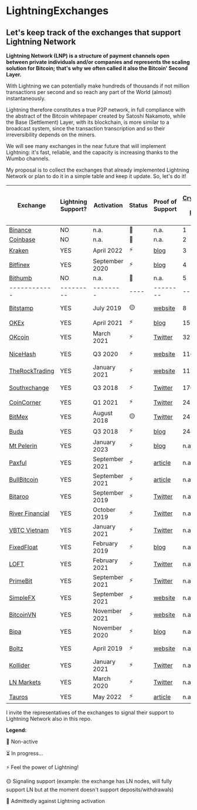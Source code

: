 # LightningExchanges
## Let's keep track of the exchanges that support Lightning Network

**Lightning Network (LNP) is a structure of payment channels open between private individuals and/or companies and represents the scaling solution for Bitcoin; that's why we often called it also the Bitcoin' Second Layer.**

With Lightning we can potentially make hundreds of thousands if not million transactions per second and so reach any part of the World (almost) instantaneously.

Lightning therefore constitutes a true P2P network, in full compliance with the abstract of the Bitcoin whitepaper created by Satoshi Nakamoto, while the Base (Settlement) Layer, with its blockchain, is more similar to a broadcast system, since the transaction transcription and so their irreversibility depends on the miners.



We will see many exchanges in the near future that will implement Lightning: it's fast, reliable, and the capacity is increasing thanks to the Wumbo channels.

My proposal is to collect the exchanges that already implemented Lightning Network or plan to do it in a simple table and keep it update.
So, let's do it!


 Exchange | Lightning Support? | Activation | Status | Proof of Support | [Top Cryptocurrency Spot Exchanges Position](https://coinmarketcap.com/it/rankings/exchanges/) | Node URI | KYC on deposit/withdraw | Min. Chan Capacity (BTC)
 ------------ | ------------- | ------------- | ------- | ------------- | ------------- | ------------- | ------------- | -------------
[Binance](https://binance.com) | NO | n.a. | :red_circle: | n.a. | 1 | n.a. | n.a. | n.a.
[Coinbase](https://coinbase.com)| NO | n.a. | :red_circle: | n.a. | 2 | n.a. | n.a. | n.a.
[Kraken](https://kraken.com)| YES | April 2022 | :zap: | [blog](https://blog.kraken.com/post/13502/kraken-now-supports-instant-lightning-network-btc-transactions/) | 3 | [Link](https://amboss.space/node/02f1a8c87607f415c8f22c00593002775941dea48869ce23096af27b0cfdcc0b69) Kraken 🐙⚡ | n.a. | n.a.
[Bitfinex](https://bitfinex.com)| YES | September 2020 | :zap: | [blog](https://blog.bitfinex.com/trading/bitfinex-supports-the-lightning-networks-wumbo-channels/) | 4 | [Link](https://ln.bitfinex.com/) bfx-lnd0, bfx-lnd1 | YES | 0.04
[Bithumb](https://bithumb.com)| NO | n.a. | :red_circle: | n.a. | 5 | n.a. | n.a. | n.a.
 ------------ | --------- | -------- | ---- | -------- | -------- | -------- | -------- | -----
[Bitstamp](https://www.bitstamp.net/)| YES | July 2019 | :yellow_circle: | [website](https://www.bitstamp.net/lightning-network-node/) | 8 | [Link](https://www.bitstamp.net/lightning-network-node/) ln.bitstamp.net | YES | 0.0002
[OKEx](https://okex.com)| YES | April 2021 | :zap: | [blog](https://www.okex.com/support/hc/en-us/articles/360059600412) | 15 | [Link](https://1ml.com/node/0294ac3e099def03c12a37e30fe5364b1223fd60069869142ef96580c8439c2e0a) okex | YES | 0.04
[OKcoin](https://okcoin.com)| YES | March 2021 | :zap: | [Twitter](https://twitter.com/OKCoin/status/1367565547651559424) | 32 | [Link](https://1ml.com/node/036b53093df5a932deac828cca6d663472dbc88322b05eec1d42b26ab9b16caa1c) okcoin | YES | 0.04
[NiceHash](https://www.nicehash.com/) | YES | Q3 2020 | :zap: | [website](https://www.nicehash.com/nicehash-lightning-network-node) | 116 | [Link](https://www.nicehash.com/nicehash-lightning-network-node) ln.nicehash.com | n.a. | 0.005
[TheRockTrading](https://www.therocktrading.com/) | YES | January 2021 | :zap: | [website](https://www.therocktrading.com/en/lightning-network ) | 117 | [Link](https://1ml.com/node/032d5ca945dc4887bc9a026f44d60c881595023e3d7e66db803ff86c3b3c09da1b) TheRockLightning | YES | 0.0002
[Southxchange](https://main.southxchange.com/) | YES | Q3 2018 | :zap: | [Twitter](https://twitter.com/southxchange/status/1049223479407599616) | 176 | [Link](https://1ml.com/node/0260fab633066ed7b1d9b9b8a0fac87e1579d1709e874d28a0d171a1f5c43bb877) southxchange.com | NO | 0.0002
[CoinCorner](https://coincorner.com) | YES | Q1 2021 | :zap: | [Twitter](https://twitter.com/CoinCorner/status/1346470541448761344) | 242 | n.a. | n.a. | n.a.
[BitMex](https://bitmex.com/) | YES | August 2018 | 🟡 | [Twitter](https://twitter.com/BitMEXResearch/status/1031814678371069952) | 247 | [Link](https://1ml.com/node/0287416bd553ff2630ff54640e3a7e4230d632387039313bf5a24d7df2006e13c2) BitMexResearch | YES | n.a.
[Buda](https://buda.com) | YES | Q3 2018 | :zap: | [blog](https://blog.buda.com/prueba-lightning-network-en-buda-com/) | 248 | n.a. | YES | n.a.
[Mt Pelerin](https://www.mtpelerin.com/) | YES | January 2023 | :zap: | [blog](https://www.mtpelerin.com/blog/launching-bitcoin-lightning) | n.a. | [Link](https://www.amboss.space/node/020a919e4684a3678bd5d5fb21752ca19f9700214bf399abca72190c29664ad551) ln.mtpelerin.com | NO | n.a.
[Paxful](https://paxful.com) | YES | September 2021 | :zap: | [article](https://paxful.com/blog/lighting-network-integration) | n.a. | n.a. | n.a. | n.a.
[BullBitcoin](https://bullbitcoin.com) | YES | September 2021 | :zap: | [article](https://medium.com/bull-bitcoin/scaling-bull-bitcoins-non-custodial-services-with-the-lightning-network-782585d96098) | n.a. | [Link](https://1ml.com/node/020a1df50b701331a29782093210460b10eee0ac5ef6a01b9c51dff9b8fddf5fb0) bullbitcoin.com | n.a. | n.a.
[Bitaroo](https://bitaroo.com.au/) | YES | September 2019 | :zap: | [Twitter](https://twitter.com/BitarooExchange/status/1307999122151022594) | n.a. | n.a. | YES | n.a.
[River Financial](https://river.com/) | YES | October 2019 | :zap: | [Twitter](https://twitter.com/AndrewBenson/status/1354131122980982785) | n.a. | [Link](https://ln.river.com/) ln.river.com | YES | n.a. | n.a.
[VBTC Vietnam](https://vbtc.exchange/) | YES | January 2021 | :zap: | [Twitter](https://twitter.com/VBTC_Vietnam/status/1353564136702005248) | n.a. | n.a. | YES | n.a.
[FixedFloat](https://fixedfloat.com/) | YES | February 2019 | :zap: | [blog](https://fixedfloat.com/blog/currency/lightning-network) | n.a. | [Link](https://1ml.com/node/037f990e61acee8a7697966afd29dd88f3b1f8a7b14d625c4f8742bd952003a590) fixedfloat.com | NO | n.a.
[LOFT](https://loft.trade/) | YES | February 2021 | :zap: | [Twitter](https://twitter.com/LoftTrade/status/1370047636728844288) | n.a. | n.a. | NO | n.a.
[PrimeBit](https://primebit.com/) | YES | September 2021 | :zap: | [Twitter](https://twitter.com/primebit_com/status/1438078966384975872) | n.a. | n.a. | NO | n.a.
[SimpleFX](https://simplefx.com/) | YES | September 2021 | :zap: | [website](https://simplefx.com/bitcoin-lightning-network/) | n.a. | n.a. | NO | n.a.
[BitcoinVN](https://bitcoinvn.io) | YES | November 2021 | :zap: | [website](https://bitcoinvn.io/?deposit=btcln) | n.a. | n.a. | NO | n.a.
[Bipa](https://bipa.app) | YES | November 2020 | :zap: | [blog](https://medium.com/o-blog-da-bipa/bipa-lan%C3%A7a-suporte-%C3%A0-lightning-network-d7474409059e) | n.a. | [Link](https://1ml.com/node/02fb79c3a9121d85b126687bd111eaebf21aaaaa5cbf232e2b6c3bdf8803f40182) bipa | YES | n.a.
[Boltz](https://boltz.exchange) | YES | April 2019 | :zap: | [website](https://www.notion.so/Frequently-Asked-Questions-585328ae43944e2eba351050790d5eec) | n.a. | [Link](https://1ml.com/node/026165850492521f4ac8abd9bd8088123446d126f648ca35e60f88177dc149ceb2) boltz.exchange | NO | n.a.
[Kollider](https://pro.kollider.xyz) | YES | January 2021 | :zap: | [Twitter](https://twitter.com/kollider_trade) | n.a. | [Link](https://1ml.com/node/02fe80fb6a2dc0fb6e9bec49c76d048889c91355d4e900fcb026bf095665790325) kollider| NO | 0.005
[LN Markets](https://lnmarkets.com) | YES | March 2020 | :zap: | [Twitter](https://twitter.com/LNMarkets/status/1237778507062751232) | n.a. | [Link](https://amboss.space/node/03271338633d2d37b285dae4df40b413d8c6c791fbee7797bc5dc70812196d7d5c) LN Markets| NO | 0.05
[Tauros](https://tauros.io) | YES | May 2022 | :zap: | [article](https://www.nasdaq.com/articles/tauros-ibex-mercado-partner-for-mexicos-first-lightning-enabled-bitcoin-exchange) | n.a. | n.a | n.a | n.a

I invite the representatives of the exchanges to signal their support to Lightning Network also in this repo.

**Legend:**

:red_circle: Non-active 

:hourglass_flowing_sand: In progress...

:zap: Feel the power of Lightning!

:yellow_circle: Signaling support (example: the exchange has LN nodes, will fully support LN but at the moment doesn't support deposits/withdrawals)

:poop: Admittedly against Lightning activation
